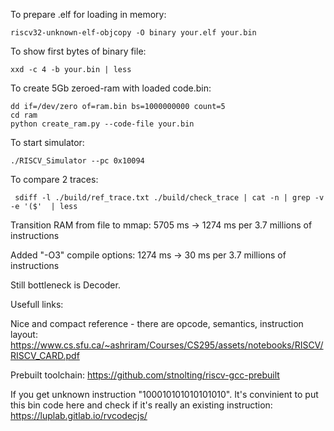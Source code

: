 To prepare .elf for loading in memory:

```
riscv32-unknown-elf-objcopy -O binary your.elf your.bin 
```

To show first bytes of binary file:
```
xxd -c 4 -b your.bin | less
```

To create 5Gb zeroed-ram with loaded code.bin:
```
dd if=/dev/zero of=ram.bin bs=1000000000 count=5
cd ram
python create_ram.py --code-file your.bin
```

To start simulator:
```
./RISCV_Simulator --pc 0x10094
```

To compare 2 traces:
```
 sdiff -l ./build/ref_trace.txt ./build/check_trace | cat -n | grep -v -e '($'  | less
```

Transition RAM from file to mmap:
5705 ms -> 1274 ms per 3.7 millions of instructions

Added "-O3" compile options:
1274 ms -> 30 ms per 3.7 millions of instructions

Still bottleneck is Decoder.

Usefull links:

Nice and compact reference - there are opcode, semantics, instruction layout:
https://www.cs.sfu.ca/~ashriram/Courses/CS295/assets/notebooks/RISCV/RISCV_CARD.pdf

Prebuilt toolchain:
https://github.com/stnolting/riscv-gcc-prebuilt

If you get unknown instruction "100010101010101010".
It's convinient to put this bin code here and check if it's really an existing instruction:
https://luplab.gitlab.io/rvcodecjs/